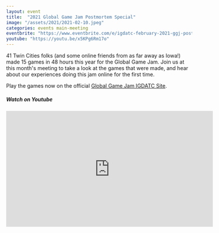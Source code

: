 ```yaml
---
layout: event
title:  "2021 Global Game Jam Postmortem Special"
image: "/assets/2021/2021-02-10.jpeg"
categories: events main-meeting
eventbrite: "https://www.eventbrite.com/e/igdatc-february-2021-ggj-postmortem-special-tickets-140305749273"
youtube: "https://youtu.be/x5KPg6Rm17o"
---
```


41 Twin Cities folks (and some online friends from as far away as Iowa!) made 15 games in 48 hours this year for the Global Game Jam. Join us at this month's meeting to take a look at the games that were made, and hear about our experiences doing this jam online for the first time.

Play the games now on the official [Global Game Jam IGDATC Site](https://globalgamejam.org/2021/jam-sites/igdatc-msp-gamedev/games).

##### _Watch on Youtube_

<iframe width="560" height="315" src="https://www.youtube.com/embed/x5KPg6Rm17o?start=3153" title="YouTube video player" frameborder="0" allow="accelerometer; autoplay; clipboard-write; encrypted-media; gyroscope; picture-in-picture" allowfullscreen></iframe>
